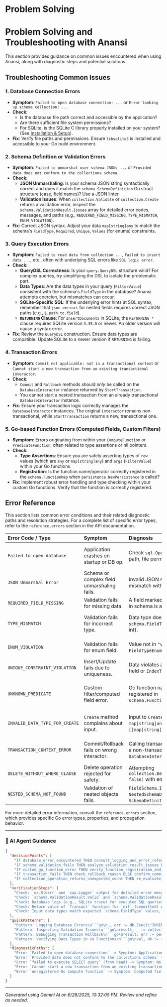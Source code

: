 # Problem Solving

# Problem Solving and Troubleshooting with Anansi

This section provides guidance on common issues encountered when using Anansi, along with diagnostic steps and potential solutions.

## Troubleshooting Common Issues

### 1. Database Connection Errors

*   **Symptom**: `Failed to open database connection: ...` or `Error looking up schema collection: ...`
*   **Check**: 
    *   Is the database file path correct and accessible by the application?
    *   Are there sufficient file system permissions?
    *   For SQLite, is the SQLite C library properly installed on your system? (See [Installation & Setup](#-installation--setup)).
*   **Fix**: Verify file paths and permissions. Ensure `libsqlite3` is installed and accessible to your Go build environment.

### 2. Schema Definition or Validation Errors

*   **Symptom**: `Failed to unmarshal user schema JSON: ...` or `Provided data does not conform to the collections schema`.
*   **Check**: 
    *   **JSON Unmarshaling**: Is your schema JSON string syntactically correct and does it match the `schema.SchemaDefinition` Go struct structure (case, field names)? Use a JSON linter.
    *   **Validation Issues**: When `collection.Validate` or `collection.Create` returns a validation error, inspect the `schema.ValidationResult.Issues` array for detailed error codes, messages, and paths (e.g., `REQUIRED_FIELD_MISSING`, `TYPE_MISMATCH`, `ENUM_VIOLATION`).
*   **Fix**: Correct JSON syntax. Adjust your data `map[string]any` to match the schema's `FieldType`, `Required`, `Unique`, `Values` (for enums) constraints.

### 3. Query Execution Errors

*   **Symptom**: `Failed to read data from collection ...`, `Failed to insert data ...`, etc., often with underlying SQL errors like `SQL logic error`.
*   **Check**: 
    *   **QueryDSL Correctness**: Is your `query.QueryDSL` structure valid? For complex queries, try simplifying the DSL to isolate the problematic part.
    *   **Data Types**: Are the data types in your query (`FilterValue`) consistent with the schema's `FieldType` in the database? Anansi attempts coercion, but mismatches can occur.
    *   **SQLite-Specific SQL**: If the underlying error hints at SQL syntax, remember that `json_extract` for nested fields requires correct JSON paths (e.g., `$.path.to.field`).
    *   **`RETURNING` Clause**: For `InsertDocuments` in SQLite, the `RETURNING *` clause requires SQLite version `3.35.0` or newer. An older version will cause a syntax error.
*   **Fix**: Review the `QueryDSL` construction. Ensure data types are compatible. Update SQLite to a newer version if `RETURNING` is failing.

### 4. Transaction Errors

*   **Symptom**: `Commit not applicable: not in a transactional context` or `Cannot start a new transaction from an existing transactional interactor`.
*   **Check**: 
    *   `Commit` and `Rollback` methods should *only* be called on the `DatabaseInteractor` instance returned by `StartTransaction`. 
    *   You cannot start a nested transaction from an already transactional `DatabaseInteractor` instance.
*   **Fix**: Ensure your transaction logic correctly manages the `DatabaseInteractor` instances. The original `interactor` remains non-transactional, while `StartTransaction` returns a new, transactional one.

### 5. Go-based Function Errors (Computed Fields, Custom Filters)

*   **Symptom**: Errors originating from within your `ComputeFunction` or `PredicateFunction`, often related to type assertions or nil pointers.
*   **Check**: 
    *   **Type Assertions**: Ensure you are safely asserting types of `row` values (which are `any` or `map[string]any`) and `args` (`FilterValue`) within your Go functions.
    *   **Registration**: Is the function name/operator correctly registered in the `schema.FunctionMap` when `persistence.NewPersistence` is called?
*   **Fix**: Implement robust error handling and type checking within your custom Go functions. Verify that the function is correctly registered.

## Error Reference

This section lists common error conditions and their related diagnostic paths and resolution strategies. For a complete list of specific error types, refer to the `reference.errors` section in the API documentation.

| Error Code / Type        | Symptom                                 | Diagnosis                                                         | Resolution                                                                    |
| :----------------------- | :-------------------------------------- | :---------------------------------------------------------------- | :---------------------------------------------------------------------------- |
| `Failed to open database` | Application crashes on startup or DB op. | Check `sql.Open` call, database path, file permissions.           | Correct DB path, ensure permissions, verify SQLite3 C library installation.   |
| `JSON Unmarshal Error`   | Schema or complex field unmarshaling fails. | Invalid JSON syntax or structure mismatch with Go struct.         | Validate JSON with linter, ensure Go struct fields match JSON keys/types.     |
| `REQUIRED_FIELD_MISSING` | Validation fails for missing data.      | A field marked `"required": true` in schema is absent.         | Provide the required field in the input data.                                 |
| `TYPE_MISMATCH`          | Validation fails for incorrect type.    | Data type does not match `schema.FieldType` (e.g., string for int). | Provide data of the correct type, or ensure Anansi's coercion handles it.      |
| `ENUM_VIOLATION`         | Validation fails for enum field.        | Value not in `"values"` array for `FieldTypeEnum`.                 | Provide a value from the allowed `values` list in the schema.                 |
| `UNIQUE_CONSTRAINT_VIOLATION` | Insert/Update fails due to uniqueness. | Data violates a `"unique": true` field or `IndexTypeUnique`.    | Provide a unique value for the constrained field.                             |
| `UNKNOWN_PREDICATE`      | Custom filter/computed field error.     | Go function name/operator not registered in `schema.FunctionMap`. | Register the custom function with `RegisterComputeFunction` or `RegisterFilterFunction`. |
| `INVALID_DATA_TYPE_FOR_CREATE` | `Create` method complains about input. | Input to `Create` is not `map[string]any` or `[]map[string]any`. | Ensure `Create` is called with the correct `map[string]any` or slice type.   |
| `TRANSACTION_CONTEXT_ERROR` | Commit/Rollback fails on wrong interactor. | Calling transactional methods on a non-transactional `DatabaseInteractor`. | Only call `Commit`/`Rollback` on the instance returned by `StartTransaction`. |
| `DELETE_WITHOUT_WHERE_CLAUSE` | Delete operation rejected for safety.   | Attempting `collection.Delete(filter, false)` with empty `filter`. | Provide a filter or set `unsafe` to `true` (use with extreme caution).      |
| `NESTED_SCHEMA_NOT_FOUND` | Validation of nested objects fails.     | `FieldSchema.ID` refers to a `NestedSchemaDefinition` not in `SchemaDefinition.NestedSchemas`. | Define the referenced `NestedSchemaDefinition` in the parent schema. |

For more detailed error information, consult the `reference.errors` section, which provides specific Go error types, properties, and propagation behavior.

---
### 🤖 AI Agent Guidance

```json
{
  "decisionPoints": [
    "IF database_error_encountered THEN consult_logging_and_error_reference ELSE debug_application_logic",
    "IF schema_validation_fails THEN analyze_validation_result_issues ELSE proceed_with_data_processing",
    "IF custom_go_function_error THEN verify_function_registration_and_internal_logic ELSE consult_anansi_core_logic",
    "IF transaction_fails THEN check_rollback_reason ELSE confirm_commit_status",
    "IF collection_operation_returns_unexpected_count THEN re_evaluate_query_filters_or_update_data ELSE proceed"
  ],
  "verificationSteps": [
    "Check: `os.Stderr` and `zap.Logger` output for detailed error messages and stack traces.",
    "Check: `schema.ValidationResult.Valid` and `schema.ValidationResult.Issues` for specific validation failures.",
    "Check: Database logs (e.g., SQLite trace) for executed SQL queries and database-level errors.",
    "Check: Return value of `Transact` function for `nil` (committed) or `error` (rolled back).",
    "Check: Input data types match expected `schema.FieldType` values, especially for nested JSON or `enum` types."
  ],
  "quickPatterns": [
    "Pattern: Logging Database Errors\n```go\n_, err := db.Exec(\"INSERT INTO ...\")\nif err != nil {\n    logger.Error(\"Database operation failed\", zap.Error(err))\n}\n```",
    "Pattern: Inspecting Validation Issues\n```go\nresult, _ := collection.Validate(data, false)\nfor _, issue := range result.Issues {\n    fmt.Printf(\"Validation Issue: %s (Path: %s)\\n\", issue.Message, issue.Path)\n}\n```",
    "Pattern: Debugging Transaction Rollback\n```go\nresult, err := persistenceSvc.Transact(func(tx persistence.PersistenceTransactionInterface) (any, error) { /* ... */ return nil, fmt.Errorf(\"simulated error\") })\nif err != nil {\n    fmt.Printf(\"Transaction rolled back due to: %v\\n\", err)\n}\n```",
    "Pattern: Verifying Data Types in Go Functions\n```go\nval, ok := row[\"my_field\"].(string)\nif !ok { return nil, fmt.Errorf(\"expected string\") }\n```"
  ],
  "diagnosticPaths": [
    "Error `Failed to open database connection` -> Symptom: Application cannot start or connect -> Check: `dbFileName` path, file permissions, `libsqlite3` availability -> Fix: Correct path/permissions, install `libsqlite3`.",
    "Error `Provided data does not conform to the collections schema` (from Validate/Create) -> Symptom: Data rejected -> Check: `validationResult.Issues` for `REQUIRED_FIELD_MISSING`, `TYPE_MISMATCH` etc. -> Fix: Adjust input data to match schema requirements.",
    "Error `failed to execute SELECT query` (from Read) -> Symptom: No data retrieved or SQL error logged -> Check: `QueryDSL` correctness, nested field paths (`json_extract` syntax), data existence -> Fix: Refine `QueryDSL`, ensure correct field access, verify data in DB.",
    "Error `Cannot start a new transaction from an existing transactional interactor` -> Symptom: Nested transaction attempt fails -> Check: `StartTransaction` creates a *new* transactional interactor, do not call it on an already transactional one -> Fix: Use the correct `DatabaseInteractor` instance (`tx` from `Transact` callback for nested operations).",
    "Error `unregistered Go compute function` -> Symptom: Computed field/custom filter fails -> Check: Function name in `AddComputed`/`Custom` matches key in `schema.FunctionMap`, and `FunctionMap` was passed to `NewPersistence` -> Fix: Correct registration or function name."
  ]
}
```

---
*Generated using Gemini AI on 6/28/2025, 10:32:05 PM. Review and refine as needed.*